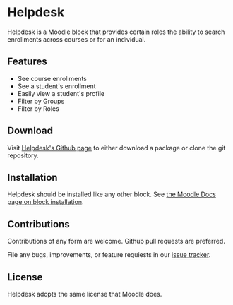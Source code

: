 # Helpdesk

Helpdesk is a Moodle block that provides certain roles the ability to search enrollments across courses or for an individual.

## Features

* See course enrollments
* See a student's enrollment
* Easily view a student's profile
* Filter by Groups
* Filter by Roles

## Download

Visit [Helpdesk's Github page][helpdesk_github] to either download a package or clone the git repository.

## Installation

Helpdesk should be installed like any other block. See [the Moodle Docs page on block installation][block_doc].

## Contributions

Contributions of any form are welcome. Github pull requests are preferred.

File any bugs, improvements, or feature requiests in our [issue tracker][issues].

## License

Helpdesk adopts the same license that Moodle does.

[helpdesk_github]: https://github.com/lsuits/helpdesk
[block_doc]: http://docs.moodle.org/20/en/Installing_contributed_modules_or_plugins#Block_installation
[issues]: https://github.com/lsuits/helpdesk/issues
